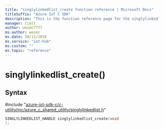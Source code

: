 ```yaml
---                             
title: "singlylinkedlist_create function reference | Microsoft Docs" 
titleSuffix: "Azure IoT C SDK"            
description: "This is the function reference page for the singlylinkedlist_create() function in the Azure IoT C SDK. This SDK is used with Azure IoT Hub and Azure IoT Hub Device Provisioning Service"            
manager: timlt                 
author: wesmc7777              
ms.author: wesmc               
ms.date: 10/11/2018                    
ms.service: "iot-hub"             
ms.custom: ""                
ms.topic: "reference"        
---                            
```


# singlylinkedlist_create()

## Syntax

\#include "[azure-iot-sdk-c/c-utility/inc/azure_c_shared_utility/singlylinkedlist.h](../singlylinkedlist-h.md)"  
```C
SINGLYLINKEDLIST_HANDLE singlylinkedlist_create(void
);
```


